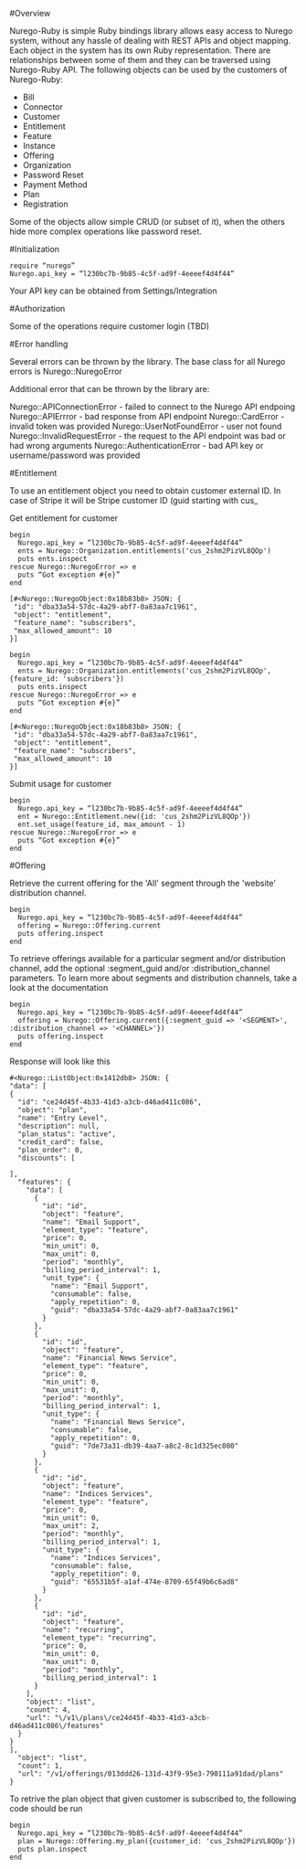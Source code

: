 #Overview


Nurego-Ruby is simple Ruby bindings library allows easy access to Nurego system, without any hassle of dealing with REST APIs and object mapping. Each object in the system has its own Ruby representation. There are relationships between some of them and they can be traversed using Nurego-Ruby API. The following objects can be used by the customers of Nurego-Ruby:

- Bill
- Connector
- Customer
- Entitlement
- Feature
- Instance
- Offering
- Organization
- Password Reset
- Payment Method
- Plan
- Registration

Some of the objects allow simple CRUD (or subset of it), when the others hide more complex operations like password reset. 

#Initialization

```
require “nurego”
Nurego.api_key = “l230bc7b-9b85-4c5f-ad9f-4eeeef4d4f44”
```

Your API key can be obtained from Settings/Integration

#Authorization


Some of the operations require customer login (TBD)

#Error handling


Several errors can be thrown by the library. The base class for all Nurego errors is Nurego::NuregoError

Additional error that can be thrown by the library are:

Nurego::APIConnectionError - failed to connect to the Nurego API endpoing
Nurego::APIErrror - bad response from API endpoint
Nurego::CardError - invalid token was provided
Nurego::UserNotFoundError - user not found
Nurego::InvalidRequestError - the request to the API endpoint was bad or had wrong arguments
Nurego::AuthenticationError - bad API key or username/password was provided

#Entitlement

To use an entitlement object you need to obtain customer external ID. In case of Stripe it will be Stripe customer ID (guid starting with cus_

Get entitlement for customer

```
begin
  Nurego.api_key = “l230bc7b-9b85-4c5f-ad9f-4eeeef4d4f44”
  ents = Nurego::Organization.entitlements('cus_2shm2PizVL8QOp')
  puts ents.inspect
rescue Nurego::NuregoError => e
  puts “Got exception #{e}”
end
```

```
﻿[#<Nurego::NuregoObject:0x18b83b8> JSON: {
 "id": "dba33a54-57dc-4a29-abf7-0a83aa7c1961",
 "object": "entitlement",
 "feature_name": "subscribers",
 "max_allowed_amount": 10
}]
```

```
begin
  Nurego.api_key = “l230bc7b-9b85-4c5f-ad9f-4eeeef4d4f44”
  ents = Nurego::Organization.entitlements('cus_2shm2PizVL8QOp', {feature_id: 'subscribers'})
  puts ents.inspect
rescue Nurego::NuregoError => e
  puts “Got exception #{e}”
end
```

```
﻿[#<Nurego::NuregoObject:0x18b83b8> JSON: {
 "id": "dba33a54-57dc-4a29-abf7-0a83aa7c1961",
 "object": "entitlement",
 "feature_name": "subscribers",
 "max_allowed_amount": 10
}]
```

Submit usage for customer

```
begin
  Nurego.api_key = “l230bc7b-9b85-4c5f-ad9f-4eeeef4d4f44”
  ent = Nurego::Entitlement.new({id: 'cus_2shm2PizVL8QOp'})
  ent.set_usage(feature_id, max_amount - 1)
rescue Nurego::NuregoError => e
  puts “Got exception #{e}”
end
```

#Offering

Retrieve the current offering for the 'All' segment through the 'website' distribution channel.

```
begin
  Nurego.api_key = “l230bc7b-9b85-4c5f-ad9f-4eeeef4d4f44”
  offering = Nurego::Offering.current
  puts offering.inspect
end
```

To retrieve offerings available for a particular segment and/or distribution channel, add the optional :segment_guid and/or :distribution_channel parameters. To learn more about segments and distribution channels, take a look at the documentation

```
begin
  Nurego.api_key = “l230bc7b-9b85-4c5f-ad9f-4eeeef4d4f44”
  offering = Nurego::Offering.current({:segment_guid => '<SEGMENT>', :distribution_channel => '<CHANNEL>'})
  puts offering.inspect
end
```

Response will look like this

```
#<Nurego::ListObject:0x1412db8> JSON: {
"data": [
{
  "id": "ce24d45f-4b33-41d3-a3cb-d46ad411c086",
  "object": "plan",
  "name": "Entry Level",
  "description": null,
  "plan_status": "active",
  "credit_card": false,
  "plan_order": 0,
  "discounts": [

],
  "features": {
    "data": [
      {
        "id": "id",
        "object": "feature",
        "name": "Email Support",
        "element_type": "feature",
        "price": 0,
        "min_unit": 0,
        "max_unit": 0,
        "period": "monthly",
        "billing_period_interval": 1,
        "unit_type": {
          "name": "Email Support",
          "consumable": false,
          "apply_repetition": 0,
          "guid": "dba33a54-57dc-4a29-abf7-0a83aa7c1961"
        }
      },
      {
        "id": "id",
        "object": "feature",
        "name": "Financial News Service",
        "element_type": "feature",
        "price": 0,
        "min_unit": 0,
        "max_unit": 0,
        "period": "monthly",
        "billing_period_interval": 1,
        "unit_type": {
          "name": "Financial News Service",
          "consumable": false,
          "apply_repetition": 0,
          "guid": "7de73a31-db39-4aa7-a8c2-8c1d325ec080"
        }
      },
      {
        "id": "id",
        "object": "feature",
        "name": "Indices Services",
        "element_type": "feature",
        "price": 0,
        "min_unit": 0,
        "max_unit": 2,
        "period": "monthly",
        "billing_period_interval": 1,
        "unit_type": {
          "name": "Indices Services",
          "consumable": false,
          "apply_repetition": 0,
          "guid": "65531b5f-a1af-474e-8709-65f49b6c6ad8"
        }
      },
      {
        "id": "id",
        "object": "feature",
        "name": "recurring",
        "element_type": "recurring",
        "price": 0,
        "min_unit": 0,
        "max_unit": 0,
        "period": "monthly",
        "billing_period_interval": 1
      }
    ],
    "object": "list",
    "count": 4,
    "url": "\/v1\/plans\/ce24d45f-4b33-41d3-a3cb-d46ad411c086\/features"
  }
}
],
  "object": "list",
  "count": 1,
  "url": "/v1/offerings/013ddd26-131d-43f9-95e3-790111a91dad/plans"
}
```

To retrive the plan object that given customer is subscribed to, the following code should be run

```
begin
  Nurego.api_key = “l230bc7b-9b85-4c5f-ad9f-4eeeef4d4f44”
  plan = Nurego::Offering.my_plan({customer_id: 'cus_2shm2PizVL8QOp'})
  puts plan.inspect
end
```

